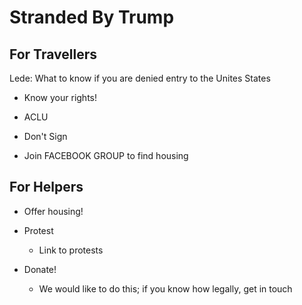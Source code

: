 # Stranded By Trump

## For Travellers

Lede: What to know if you are denied entry to the Unites States

- Know your rights!

- ACLU

- Don't Sign

- Join FACEBOOK GROUP to find housing

## For Helpers

- Offer housing!

- Protest

  - Link to protests

- Donate!

  - We would like to do this; if you know how legally, get in touch



